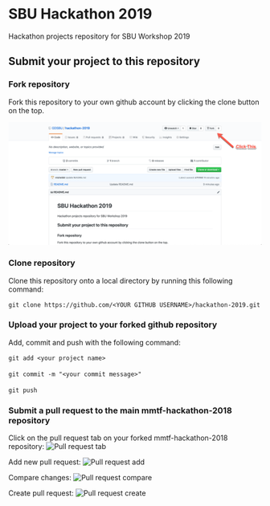 # SBU Hackathon 2019
Hackathon projects repository for SBU Workshop 2019

## Submit your project to this repository


### Fork repository
Fork this repository to your own github account by clicking the clone button on the top.

![Fork Repo](./screenshots/fork_repo.png)

### Clone repository

Clone this repository onto a local directory by running this following command:
```
git clone https://github.com/<YOUR GITHUB USERNAME>/hackathon-2019.git
```

### Upload your project to your forked github repository

Add, commit and push with the following command:
```
git add <your project name>

git commit -m "<your commit message>"

git push 
```

### Submit a pull request to the main mmtf-hackathon-2018 repository

Click on the pull request tab on your forked mmtf-hackathon-2018 repository:
![Pull request tab](./figures/pull_request.png)

Add new pull request:
![Pull request add](./figures/pull_request_2.png)

Compare changes:
![Pull request compare](./figures/pull_request_3.png)

Create pull request:
![Pull request create](./figures/pull_request_4.png)
